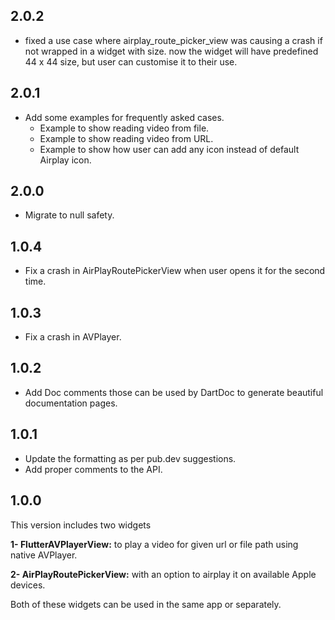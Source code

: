 ## 2.0.2
- fixed a use case where airplay_route_picker_view was causing a crash if not wrapped in a widget with size. now the widget will have predefined 44 x 44 size, but user can customise it to their use.
## 2.0.1

- Add some examples for frequently asked cases.
    * Example to show reading video from file.
    * Example to show reading video from URL.
    * Example to show how user can add any icon instead of default Airplay icon.
## 2.0.0

- Migrate to null safety.

## 1.0.4

- Fix a crash in AirPlayRoutePickerView when user opens it for the second time.

## 1.0.3

- Fix a crash in AVPlayer.

## 1.0.2

- Add Doc comments those can be used by DartDoc to generate beautiful documentation pages.

## 1.0.1

- Update the formatting as per pub.dev suggestions.
- Add proper comments to the API.

## 1.0.0

This version includes two widgets

**1- FlutterAVPlayerView:** to play a video for given url or file path using native AVPlayer.

**2- AirPlayRoutePickerView:** with an option to airplay it on available Apple devices.

Both of these widgets can be used in the same app or separately.
